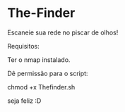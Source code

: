 # The-Finder
Escaneie sua rede no piscar de olhos!

Requisitos:

Ter o nmap instalado.

Dê permissão para o script:

chmod +x Thefinder.sh

seja feliz :D


